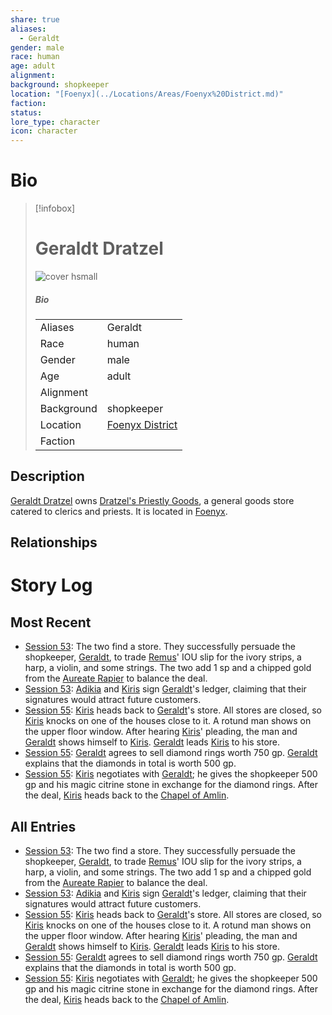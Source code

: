 ```yaml
---
share: true
aliases:
  - Geraldt
gender: male
race: human
age: adult
alignment: 
background: shopkeeper
location: "[Foenyx](../Locations/Areas/Foenyx%20District.md)"
faction: 
status: 
lore_type: character
icon: character
---
```

# Bio
> [!infobox]
> # Geraldt Dratzel
> ![cover hsmall](insertimage.png)
> ##### Bio
> |  |  |
> | ---- | ---- |
> | Aliases | Geraldt|
> | Race| human |
> | Gender| male|
> | Age | adult|
> | Alignment|| 
> | Background| shopkeeper|
> | Location|  [Foenyx District](../Locations/Areas/Foenyx%20District.md)|
> | Faction| | 
## Description
[Geraldt Dratzel](Geraldt%20Dratzel.md) owns [Dratzel's Priestly Goods](../Locations/Buildings/Dratzel's%20Priestly%20Goods.md), a general goods store catered to clerics and priests. It is located in [Foenyx](../Locations/Areas/Foenyx%20District.md).
## Relationships
# Story Log
## Most Recent
- [Session 53](../Session%20Log/Session%2053.md): The two find a store. They successfully persuade the shopkeeper, [Geraldt](Geraldt%20Dratzel.md), to trade [Remus](Remus%20Kyp.md)' IOU slip for the ivory strips, a harp, a violin, and some strings. The two add 1 sp and a chipped gold from the [Aureate Rapier](Aureate%20Rapier.md) to balance the deal.
- [Session 53](../Session%20Log/Session%2053.md): [Adikia](Adikia%20Unalome.md) and [Kiris](Kiris%20Acquermann.md) sign [Geraldt](Geraldt%20Dratzel.md)'s ledger, claiming that their signatures would attract future customers.
- [Session 55](../Session%20Log/Session%2055.md): [Kiris](Kiris%20Acquermann.md) heads back to [Geraldt](Geraldt%20Dratzel.md)'s store. All stores are closed, so [Kiris](Kiris%20Acquermann.md) knocks on one of the houses close to it. A rotund man shows on the upper floor window. After hearing [Kiris](Kiris%20Acquermann.md)' pleading, the man and [Geraldt](Geraldt%20Dratzel.md) shows himself to [Kiris](Kiris%20Acquermann.md). [Geraldt](Geraldt%20Dratzel.md) leads [Kiris](Kiris%20Acquermann.md) to his store.
- [Session 55](../Session%20Log/Session%2055.md): [Geraldt](Geraldt%20Dratzel.md) agrees to sell diamond rings worth 750 gp. [Geraldt](Geraldt%20Dratzel.md) explains that the diamonds in total is worth 500 gp.
- [Session 55](../Session%20Log/Session%2055.md): [Kiris](Kiris%20Acquermann.md) negotiates with [Geraldt](Geraldt%20Dratzel.md); he gives the shopkeeper 500 gp and his magic citrine stone in exchange for the diamond rings. After the deal, [Kiris](Kiris%20Acquermann.md) heads back to the [Chapel of Amlin](Chapel%20of%20Amlin.md).

## All Entries
- [Session 53](../Session%20Log/Session%2053.md): The two find a store. They successfully persuade the shopkeeper, [Geraldt](Geraldt%20Dratzel.md), to trade [Remus](Remus%20Kyp.md)' IOU slip for the ivory strips, a harp, a violin, and some strings. The two add 1 sp and a chipped gold from the [Aureate Rapier](Aureate%20Rapier.md) to balance the deal.
- [Session 53](../Session%20Log/Session%2053.md): [Adikia](Adikia%20Unalome.md) and [Kiris](Kiris%20Acquermann.md) sign [Geraldt](Geraldt%20Dratzel.md)'s ledger, claiming that their signatures would attract future customers.
- [Session 55](../Session%20Log/Session%2055.md): [Kiris](Kiris%20Acquermann.md) heads back to [Geraldt](Geraldt%20Dratzel.md)'s store. All stores are closed, so [Kiris](Kiris%20Acquermann.md) knocks on one of the houses close to it. A rotund man shows on the upper floor window. After hearing [Kiris](Kiris%20Acquermann.md)' pleading, the man and [Geraldt](Geraldt%20Dratzel.md) shows himself to [Kiris](Kiris%20Acquermann.md). [Geraldt](Geraldt%20Dratzel.md) leads [Kiris](Kiris%20Acquermann.md) to his store.
- [Session 55](../Session%20Log/Session%2055.md): [Geraldt](Geraldt%20Dratzel.md) agrees to sell diamond rings worth 750 gp. [Geraldt](Geraldt%20Dratzel.md) explains that the diamonds in total is worth 500 gp.
- [Session 55](../Session%20Log/Session%2055.md): [Kiris](Kiris%20Acquermann.md) negotiates with [Geraldt](Geraldt%20Dratzel.md); he gives the shopkeeper 500 gp and his magic citrine stone in exchange for the diamond rings. After the deal, [Kiris](Kiris%20Acquermann.md) heads back to the [Chapel of Amlin](Chapel%20of%20Amlin.md).
